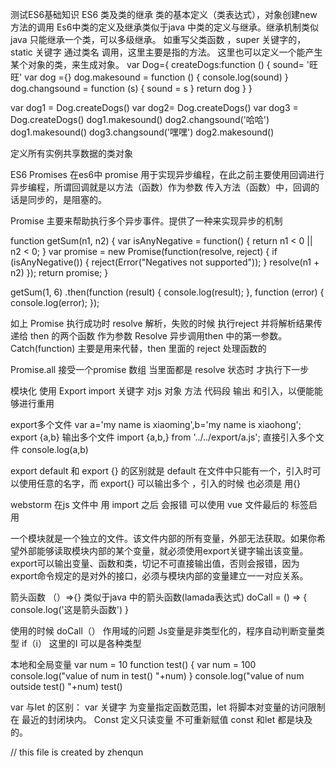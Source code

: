 测试ES6基础知识
ES6
 类及类的继承
类的基本定义（类表达式），对象创建new   方法的调用
 Es6中类的定义及继承类似于java 中类的定义与继承。继承机制类似java 只能继承一个类，可以多级继承。
如重写父类函数  ，super 关键字的，static 关键字 通过类名 调用，这里主要是指的方法。
这里也可以定义一个能产生某个对象的类，来生成对象。
var  Dog={
   createDogs:function () {
        sound= '旺旺'
             var dog ={}
             dog.makesound = function () {
                  console.log(sound)
             }
             dog.changsound =  function (s) {
                     sound = s
             }
        return dog
   }
}

var dog1 = Dog.createDogs()
var dog2= Dog.createDogs()
var dog3 = Dog.createDogs()
dog1.makesound()
dog2.changsound('哈哈')
dog1.makesound()
dog3.changsound('嘿嘿')
dog2.makesound()

定义所有实例共享数据的类对象

ES6 Promises
在es6中 promise 用于实现异步编程，在此之前主要使用回调进行异步编程，所谓回调就是以方法（函数）作为参数 传入方法（函数）中，回调的话是同步的，是阻塞的。

Promise 主要来帮助执行多个异步事件。提供了一种来实现异步的机制

function getSum(n1, n2) {
  var isAnyNegative = function() {
    return n1 < 0 || n2 < 0;
  }
  var promise = new Promise(function(resolve, reject) {
    if (isAnyNegative()) {
      reject(Error("Negatives not supported"));
    }
    resolve(n1 + n2)
  });
  return promise;
}

getSum(1, 6)
  .then(function (result) {
      console.log(result);
    },
    function (error) {
      console.log(error);
    });

如上 Promise 执行成功时 resolve 解析，失败的时候 执行reject   并将解析结果传递给 then 的两个函数 作为参数
Resolve 异步调用then 中的第一参数。Catch(function) 主要是用来代替，then 里面的 reject 处理函数的

Promise.all 接受一个promise  数组  当里面都是 resolve  状态时 才执行下一步

模块化
使用 Export   import  关键字 对js 对象   方法 代码段  输出 和引入，以便能能够进行重用

export多个文件
var a='my name is xiaoming',b='my name is xiaohong';
export {a,b}      输出多个文件
import {a,b,} from '../../export/a.js';  直接引入多个文件
console.log(a,b)

export default 和 export  {} 的区别就是  default  在文件中只能有一个，引入时可以使用任意的名字，而  export{} 可以输出多个   ，引入的时候 也必须是 用{}

webstorm    在js 文件中 用  import  之后 会报错    可以使用  vue 文件最后的 <script></script> 标签启用


一个模块就是一个独立的文件。该文件内部的所有变量，外部无法获取。如果你希望外部能够读取模块内部的某个变量，就必须使用export关键字输出该变量。
export可以输出变量、函数和类，切记不可直接输出值，否则会报错，因为export命令规定的是对外的接口，必须与模块内部的变量建立一一对应关系。

箭头函数
（）=>{}  类似于java 中的箭头函数(lamada表达式)
doCall = () => {
    console.log('这是箭头函数')
 }

使用的时候  doCall（）
作用域的问题
Js变量是非类型化的，程序自动判断变量类型  if（i） 这里的I 可以是各种类型

本地和全局变量
var num = 10
function test() {
   var num = 100
   console.log("value of num in test() "+num)
}
console.log("value of num outside test() "+num)
test()

var  与let 的区别： var 关键字 为变量指定函数范围，let 将脚本对变量的访问限制在  最近的封闭块内。
Const 定义只读变量 不可重新赋值  const 和let 都是块及的。




// this  file is created by zhenqun
